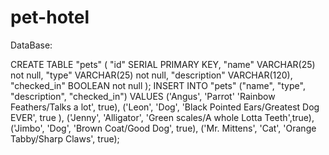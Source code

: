 # pet-hotel

DataBase:

CREATE TABLE "pets" (
	"id" SERIAL PRIMARY KEY,
	"name" VARCHAR(25) not null,
	"type" VARCHAR(25) not null,
	"description" VARCHAR(120),
	"checked_in" BOOLEAN not null
	);
INSERT INTO "pets" ("name", "type", "description", "checked_in")
	VALUES ('Angus', 'Parrot' 'Rainbow Feathers/Talks a lot', true),
    ('Leon', 'Dog', 'Black Pointed Ears/Greatest Dog EVER', true ),
    ('Jenny', 'Alligator', 'Green scales/A whole Lotta Teeth',true),
    ('Jimbo', 'Dog', 'Brown Coat/Good Dog', true), 
    ('Mr. Mittens', 'Cat', 'Orange Tabby/Sharp Claws', true);
